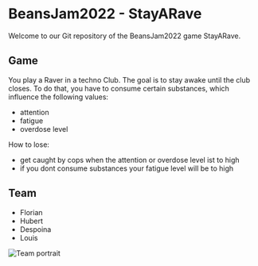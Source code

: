 # BeansJam2022 - StayARave

Welcome to our Git repository of the BeansJam2022 game StayARave.

## Game
You play a Raver in a techno Club. The goal is to stay awake until the club closes.
To do that, you have to consume certain substances, which influence the following values:
- attention
- fatigue
- overdose level

How to lose:
- get caught by cops when the attention or overdose level ist to high
- if you dont consume substances your fatigue level will be to high

## Team
- Florian
- Hubert
- Despoina
- Louis

![Team portrait](https://media.tenor.com/UHvv3z9mZloAAAAd/millennium-bsb.gif)
